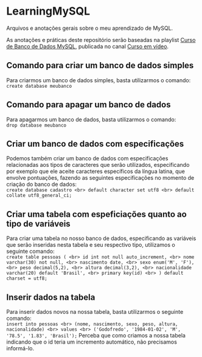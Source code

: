 # LearningMySQL
 Arquivos e anotações gerais sobre o meu aprendizado de MySQL. 

 As anotações e práticas deste repositório serão baseadas na playlist [Curso de Banco de Dados MySQL](https://youtube.com/playlist?list=PLHz_AreHm4dkBs-795Dsgvau_ekxg8g1r&si=RLA6Cnr-SxkPjpWh), publicada no canal [Curso em vídeo](https://www.youtube.com/c/CursoemV%C3%ADdeo).

 ## Comando para criar um banco de dados simples
 Para criarmos um banco de dados simples, basta utilizarmos o comando: <br>
 `create database meubanco`

## Comando para apagar um banco de dados
 Para apagarmos um banco de dados, basta utilizarmos o comando: <br>
 `drop database meubanco`

 ## Criar um banco de dados com especificações
 Podemos também criar um banco de dados com especificações relacionadas aos tipos de caracteres que serão utilizados, especificando por exemplo que ele aceite caracteres específicos da língua latina, que envolve pontuações, fazendo as seguintes especificações no momento de criação do banco de dados: <br>
 `create database cadastro <br>
default character set utf8 <br>
default collate utf8_general_ci;`

## Criar uma tabela com espeficiações quanto ao tipo de variáveis
Para criar uma tabela no nosso banco de dados, especificando as variáveis que serão inseridas nesta tabela e seu respectivo tipo, utilizamos o seguinte comando: <br>
`create table pessoas ( <br>
id int not null auto_increment, <br>
nome varchar(30) not null, <br>
nascimento date, <br>
sexo enum('M', 'F'), <br>
peso decimal(5,2), <br>
altura decimal(3,2), <br>
nacionalidade varchar(20) default 'Brasil', <br>
primary key(id) <br>
) default charset = utf8;`

## Inserir dados na tabela
Para inserir dados novos na nossa tabela, basta utilizarmos o seguinte comando: <br>
`insert into pessoas <br>
(nome, nascimento, sexo, peso, altura, nacionalidade) <br>
values <br>
('Godofredo', '1984-01-02', 'M', '78.5', '1.83', 'Brasil');`
Perceba que como criamos a nossa tabela indicando que o id teria um incremento automático, não precisamos informá-lo. 
